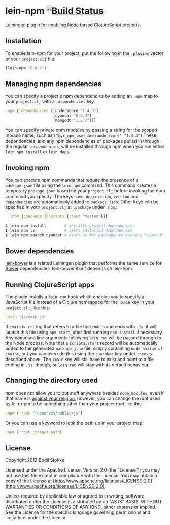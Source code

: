 # lein-npm [![Build Status](https://travis-ci.org/RyanMcG/lein-npm.svg?branch=master)](https://travis-ci.org/RyanMcG/lein-npm)

Leiningen plugin for enabling Node based ClojureScript projects.

## Installation

To enable lein-npm for your project, put the following in the
`:plugins` vector of your `project.clj` file:

```clojure
[lein-npm "0.6.1"]
```

## Managing npm dependencies

You can specify a project's npm dependencies by adding an `:npm` map to your
`project.clj` with a `:dependencies` key.

```clojure
:npm {:dependencies [[underscore "1.4.3"]
                     [nyancat "0.0.3"]
                     [mongodb "1.2.7"]]}
```

You can specify private npm modules by passing a string for the scoped module name, such as `["@yr_npm_username/underscore" "1.4.3"]`.These dependencies, and any npm dependencies of packages pulled in through the
regular `:dependencies`, will be installed through npm when you run either
`lein npm install` or `lein deps`.

## Invoking npm

You can execute npm commands that require the presence of a
`package.json` file using the `lein npm` command. This command creates
a temporary `package.json` based on your `project.clj` before invoking
the npm command you specify. The keys `name`, `description`, `version` and
`dependencies` are automatically added to `package.json`. Other keys can be
specified in your `project.clj` at `:package` under `:npm`.:

```clojure
  :npm {:package {:scripts {:test "testem"}}}
```

```sh
$ lein npm install        # installs project dependencies
$ lein npm ls             # lists installed dependencies
$ lein npm search nyancat # searches for packages containing "nyancat"
```

## Bower dependencies

[lein-bower](https://github.com/chlorinejs/lein-bower) is a related
Leiningen plugin that performs the same service for
[Bower](https://github.com/twitter/bower) dependencies. lein-bower
itself depends on lein-npm.

## Running ClojureScript apps

The plugin installs a `lein run` hook which enables you to specify a
JavaScript file instead of a Clojure namespace for the `:main` key in
your `project.clj`, like this:

```clojure
:main "js/main.js"
```

If `:main` is a string that refers to a file that exists and ends with
`.js`, it will launch this file using `npm start`, after first running
`npm install` if necessary. Any command line arguments following `lein
run` will be passed through to the Node process. Note that a
`scripts.start` record will be automatically added to the generated
`package.json` file, simply containing `node <value of :main>`, but
you can override this using the `:pacakge` key under `:npm` as described above.
The `:main` key will still have to exist and point to a file ending in `.js`,
though, or `lein run` will stay with its default behaviour.

## Changing the directory used

npm does not allow you to put stuff anywhere besides `node_modules`, even
if that name is [against your religion](https://docs.npmjs.com/misc/faq#node-modules-is-the-name-of-my-deity-s-arch-rival-and-a-forbidden-word-in-my-religion-can-i-configure-npm-to-use-a-different-folder),
however, you can change the root used by lein-npm to be something other than
your project root like this:

```clojure
:npm {:root "resources/public/js"}
```

Or you can use a keyword to look the path up in your project map:

```clojure
:npm {:root :target-path}
```

## License

Copyright 2012 Bodil Stokke

Licensed under the Apache License, Version 2.0 (the "License"); you
may not use this file except in compliance with the License. You may
obtain a copy of the License at
[http://www.apache.org/licenses/LICENSE-2.0](http://www.apache.org/licenses/LICENSE-2.0).

Unless required by applicable law or agreed to in writing, software
distributed under the License is distributed on an "AS IS" BASIS,
WITHOUT WARRANTIES OR CONDITIONS OF ANY KIND, either express or
implied. See the License for the specific language governing
permissions and limitations under the License.
